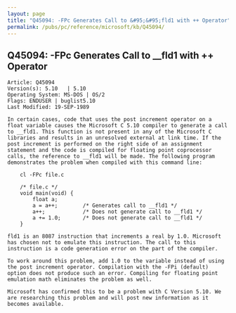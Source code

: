 ```yaml
---
layout: page
title: "Q45094: -FPc Generates Call to &#95;&#95;fld1 with ++ Operator"
permalink: /pubs/pc/reference/microsoft/kb/Q45094/
---
```


## Q45094: -FPc Generates Call to &#95;&#95;fld1 with ++ Operator

	Article: Q45094
	Version(s): 5.10   | 5.10
	Operating System: MS-DOS | OS/2
	Flags: ENDUSER | buglist5.10
	Last Modified: 19-SEP-1989
	
	In certain cases, code that uses the post increment operator on a
	float variable causes the Microsoft C 5.10 compiler to generate a call
	to __fld1. This function is not present in any of the Microsoft C
	libraries and results in an unresolved external at link time. If the
	post increment is performed on the right side of an assignment
	statement and the code is compiled for floating point coprocessor
	calls, the reference to __fld1 will be made. The following program
	demonstrates the problem when compiled with this command line:
	
	    cl -FPc file.c
	
	    /* file.c */
	    void main(void) {
	        float a;
	        a = a++;        /* Generates call to __fld1 */
	        a++;            /* Does not generate call to __fld1 */
	        a += 1.0;       /* Does not generate call to __fld1 */
	    }
	
	fld1 is an 8087 instruction that increments a real by 1.0. Microsoft
	has chosen not to emulate this instruction. The call to this
	instruction is a code generation error on the part of the compiler.
	
	To work around this problem, add 1.0 to the variable instead of using
	the post increment operator. Compilation with the -FPi (default)
	option does not produce such an error. Compiling for floating point
	emulation math eliminates the problem as well.
	
	Microsoft has confirmed this to be a problem with C Version 5.10. We
	are researching this problem and will post new information as it
	becomes available.
